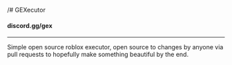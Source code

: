 /# GEXecutor
#### discord.gg/gex
---
Simple open source roblox executor, open source to changes by anyone via pull requests to hopefully make something beautiful by the end.
